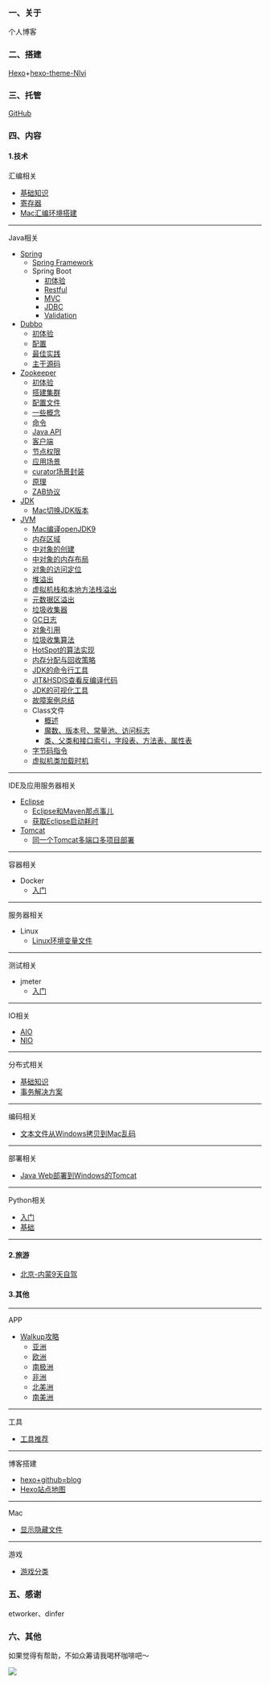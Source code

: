 ### 一、关于

个人博客

### 二、搭建

[Hexo](https://hexo.io/)+[hexo-theme-Nlvi](https://github.com/ColMugX/hexo-theme-Nlvi)

### 三、托管

[GitHub](https://github.com/)

### 四、内容

#### 1.技术

汇编相关

* [基础知识](https://super2bai.github.io/asm/bisis.html)
* [寄存器](https://super2bai.github.io/asm/register.html)
* [Mac汇编环境搭建](https://super2bai.github.io/asm/macEnv.html)

---

Java相关

* [Spring](https://super2bai.github.io/tags/Spring/)
  * [Spring Framework](https://super2bai.github.io/Spring/framework.html)
  * Spring Boot
    * [初体验](https://super2bai.github.io/Spring/first.html)
    * [Restful](https://super2bai.github.io/Spring/REST.html)
    * [MVC](https://super2bai.github.io/Spring/MVC.html)
    * [JDBC](https://super2bai.github.io/Spring/JDBC.html)
    * [Validation](https://super2bai.github.io/Spring/validation.html)
* [Dubbo](https://super2bai.github.io/tags/Dubbo/)
  * [初体验](https://super2bai.github.io/Dubbo/dubbofirst.html)
  * [配置](https://super2bai.github.io/Dubbo/config.html)
  * [最佳实践](https://super2bai.github.io/Dubbo/best.html)
  * [主干源码](https://super2bai.github.io/Dubbo/best.html)
* [Zookeeper](https://super2bai.github.io/tags/Zookeeper/)
  * [初体验](https://super2bai.github.io/zk/start.html)
  * [搭建集群](https://super2bai.github.io/zk/zoos.html)
  * [配置文件](https://super2bai.github.io/zk/config.html)
  * [一些概念](https://super2bai.github.io/zk/concept.html)
  * [命令](https://super2bai.github.io/zk/command.html)
  * [Java API](https://super2bai.github.io/zk/api.html)
  * [客户端](https://super2bai.github.io/zk/client.html)
  * [节点权限](https://super2bai.github.io/zk/node.html)
  * [应用场景](https://super2bai.github.io/zk/situation.html)
  * [curator场景封装](https://super2bai.github.io/zk/interface.html)
  * [原理](https://super2bai.github.io/zk/analyze.html)
  * [ZAB协议](https://super2bai.github.io/zk/ZAB.html)
* [JDK](https://super2bai.github.io/tags/JDK/)
  * [Mac切换JDK版本](https://super2bai.github.io/JDK/jdkVersion.html)
* [JVM](https://super2bai.github.io/tags/JVM/)
  * [Mac编译openJDK9](https://super2bai.github.io/JVM/build.html)
  * [内存区域](https://super2bai.github.io/JVM/memory.html)
  * [中对象的创建](https://super2bai.github.io/JVM/create.html)
  * [中对象的内存布局](https://super2bai.github.io/JVM/layout.html)
  * [对象的访问定位](https://super2bai.github.io/JVM/position.html)
  * [堆溢出](https://super2bai.github.io/JVM/heap.html)
  * [虚拟机栈和本地方法栈溢出](https://super2bai.github.io/JVM/stack.html)
  * [元数据区溢出](https://super2bai.github.io/JVM/metaspace.html)
  * [垃圾收集器](https://super2bai.github.io/JVM/GC.html)
  * [GC日志](https://super2bai.github.io/JVM/GCLog.html)
  * [对象引用](https://super2bai.github.io/JVM/reference.html)
  * [垃圾收集算法](https://super2bai.github.io/JVM/gcAlgo.html)
  * [HotSpot的算法实现](https://super2bai.github.io/JVM/GCAlgoImpl.html)
  * [内存分配与回收策略](https://super2bai.github.io/JVM/memStrategy.html)
  * [JDK的命令行工具](https://super2bai.github.io/JVM/cmdTools.html)
  * [JIT&HSDIS查看反编译代码](https://super2bai.github.io/JVM/decompile.html)
  * [JDK的可视化工具](https://super2bai.github.io/JVM/tool.html)
  * [故障案例总结](https://super2bai.github.io/JVM/problem.html)
  * Class文件
    * [概述](https://super2bai.github.io/JVM/classSummary.html)
    * [魔数、版本号、常量池、访问标志](https://super2bai.github.io/JVM/classDetail1.html)
    * [类、父类和接口索引，字段表、方法表、属性表](https://super2bai.github.io/JVM/classDetail2.html)
  * [字节码指令](https://super2bai.github.io/JVM/bytecode.html)
  * [虚拟机类加载时机](https://super2bai.github.io/JVM/clzloadtime.html)

---

IDE及应用服务器相关

* [Eclipse](https://super2bai.github.io/tags/Eclipse/)
  * [Eclipse和Maven那点事儿](https://super2bai.github.io/Eclipse/Maven.html)
  * [获取Eclipse启动耗时](https://super2bai.github.io/Eclipse/plugin.html)
* [Tomcat](https://super2bai.github.io/tags/Tomcat/)
  * [同一个Tomcat多端口多项目部署](https://super2bai.github.io/deploy/Tomcat.html)

---

容器相关

* Docker
  * [入门](https://super2bai.github.io/Docker/start.html)

---

服务器相关

* Linux
  * [Linux环境变量文件](https://super2bai.github.io/Linux/varFile.html)

---

测试相关

* jmeter
  * [入门](https://super2bai.github.io/jmeter/start.html)

---

IO相关

* [AIO](https://super2bai.github.io/IO/AIO.html)
* [NIO](https://super2bai.github.io/IO/NIO.html)

---

分布式相关

* [基础知识](https://super2bai.github.io/distributed/basic.html)
* [事务解决方案](https://super2bai.github.io/distributed/solution.html)

---

编码相关

* [文本文件从Windows拷贝到Mac乱码](https://super2bai.github.io/codec/w2m.html)

---

部署相关

* [Java Web部署到Windows的Tomcat](https://super2bai.github.io/deploy/windows.html)

---

Python相关

* [入门](https://super2bai.github.io/Python/start.html)
* [基础](https://super2bai.github.io/Python/basis.html)

---

#### 2.旅游

* [北京-内蒙9天自驾](https://super2bai.github.io/travel/IM.html)

#### 3.其他

---

APP

- [Walkup攻略](https://super2bai.github.io/tags/walkup/)
  - [亚洲](https://super2bai.github.io/walkup/Asia.html)
  - [欧洲](https://super2bai.github.io/walkup/Europe.html)
  - [南极洲](https://super2bai.github.io/walkup/Antarctica.html)
  - [非洲](https://super2bai.github.io/walkup/Africa.html)
  - [北美洲](https://super2bai.github.io/walkup/NA.html)
  - [南美洲](https://super2bai.github.io/walkup/SA.html)

---

工具

* [工具推荐](https://super2bai.github.io/tool/recommend.html)

---

博客搭建

* [hexo+github=blog](https://super2bai.github.io/GHPages/blog.html)
* [Hexo站点地图](https://super2bai.github.io/GHPages/sitemap.html)

---

Mac

* [显示隐藏文件](https://super2bai.github.io/mac/showHide.html)

---

游戏

* [游戏分类](https://super2bai.github.io/game/type.html)



### 五、感谢

etworker、dinfer

### 六、其他

如果觉得有帮助，不如众筹请我喝杯咖啡吧～

![](https://wx3.sinaimg.cn/mw690/8c564d2aly1ftkt83thjlj20o60skjzn.jpg)